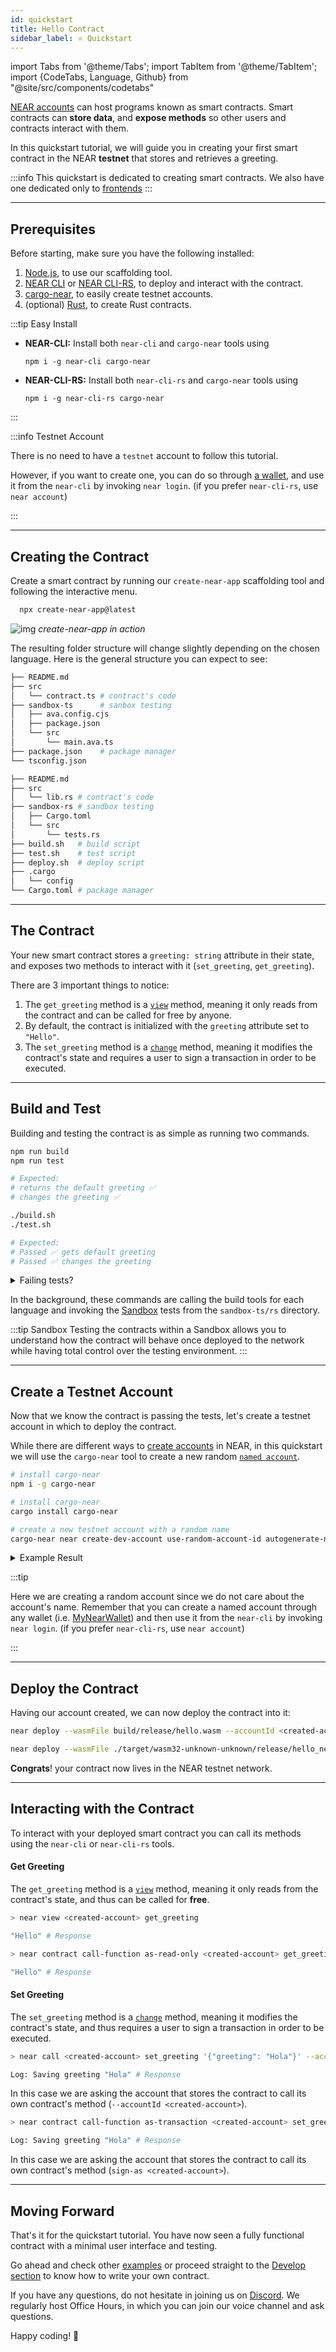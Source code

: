 ```yaml
---
id: quickstart
title: Hello Contract 
sidebar_label: ⭐ Quickstart
---
```

import Tabs from '@theme/Tabs';
import TabItem from '@theme/TabItem';
import {CodeTabs, Language, Github} from "@site/src/components/codetabs"

[NEAR accounts](../../1.concepts/basics/accounts/introduction.md) can host programs known as smart contracts. Smart contracts can **store data**, and **expose methods** so other users and contracts interact with them. 

In this quickstart tutorial, we will guide you in creating your first smart contract in the NEAR **testnet** that stores and retrieves a greeting.


:::info
This quickstart is dedicated to creating smart contracts. We also have one dedicated only to [frontends](../integrate/quickstart.md)
:::

---

## Prerequisites

Before starting, make sure you have the following installed:
 
1. [Node.js](https://nodejs.org/en/download), to use our scaffolding tool.
2. [NEAR CLI](/tools/near-cli#installation) or [NEAR CLI-RS](/tools/near-cli-rs), to deploy and interact with the contract.
3. [cargo-near](https://github.com/near/cargo-near), to easily create testnet accounts.
4. (optional) [Rust](https://www.Rust-lang.org/tools/install), to create Rust contracts.

:::tip Easy Install

- **NEAR-CLI:** Install both `near-cli` and `cargo-near` tools using 
  ```
  npm i -g near-cli cargo-near
  ```

- **NEAR-CLI-RS:** Install both `near-cli-rs` and `cargo-near` tools using
  ```
  npm i -g near-cli-rs cargo-near
  ```

:::

:::info Testnet Account

There is no need to have a `testnet` account to follow this tutorial.

However, if you want to create one, you can do so through [a wallet](https://testnet.mynearwallet.com), and use it from the `near-cli` by invoking `near login`. (if you prefer `near-cli-rs`, use `near account`)

:::

---

## Creating the Contract

Create a smart contract by running our `create-near-app` scaffolding tool and following the interactive menu. 

```bash 
  npx create-near-app@latest
```

![img](@site/static/docs/hello-near-contracts.gif)
*create-near-app in action*

The resulting folder structure will change slightly depending on the chosen language. Here is the general structure you can expect to see:

<Tabs>

<TabItem value="🌐 JavaScript">

```bash
├── README.md
├── src
│   └── contract.ts # contract's code
├── sandbox-ts      # sanbox testing
│   ├── ava.config.cjs
│   ├── package.json
│   └── src
│       └── main.ava.ts
├── package.json    # package manager
└── tsconfig.json
```

</TabItem>

<TabItem value="🦀 Rust">

```bash
├── README.md
├── src
│   └── lib.rs # contract's code
├── sandbox-rs # sandbox testing
│   ├── Cargo.toml
│   └── src
│       └── tests.rs
├── build.sh   # build script
├── test.sh    # test script
├── deploy.sh  # deploy script
├── .cargo
│   └── config
└── Cargo.toml # package manager
```

</TabItem>

</Tabs>

---

## The Contract
Your new smart contract stores a `greeting: string` attribute in their state, and exposes two methods to interact with it (`set_greeting`, `get_greeting`). 

<CodeTabs>
  <Language value="🌐 JavaScript" language="js">
    <Github fname="index.js"
            url="https://github.com/near-examples/hello-near-examples/blob/main/contract-ts/src/contract.ts"
            start="3" end="18" />
  </Language>
  <Language value="🦀 Rust" language="rust">
    <Github fname="lib.rs"
            url="https://github.com/near-examples/hello-near-examples/blob/main/contract-rs/src/lib.rs"
            start="4" end="36" />
  </Language>
</CodeTabs>

There are 3 important things to notice:
1. The `get_greeting` method is a [`view`](./anatomy.md#public-methods) method, meaning it only reads from the contract and can be called for free by anyone.
2. By default, the contract is initialized with the `greeting` attribute set to `"Hello"`.
3. The `set_greeting` method is a [`change`](./anatomy.md#public-methods) method, meaning it modifies the contract's state and requires a user to sign a transaction in order to be executed.

---

## Build and Test

Building and testing the contract is as simple as running two commands.

<Tabs>

<TabItem value="🌐 JavaScript">

  ```bash
  npm run build
  npm run test

  # Expected:
  # returns the default greeting ✅
  # changes the greeting ✅
  ```

</TabItem>

<TabItem value="🦀 Rust">

  ```bash
  ./build.sh
  ./test.sh

  # Expected:
  # Passed ✅ gets default greeting
  # Passed ✅ changes the greeting
  ```
  
</TabItem>


</Tabs>

<details>
<summary> Failing tests? </summary>

If the tests are failing, make sure that you are using `node v16` and the `toolchain v1.69` in `rust`. You can always use

- `nvm use 16` to switch to `node v16`
- `rustup default 1.68` to switch to `toolchain v1.69`

</details>

In the background, these commands are calling the build tools for each language and invoking the [Sandbox](../testing/integration.md) tests from the `sandbox-ts/rs` directory.

:::tip Sandbox
Testing the contracts within a Sandbox allows you to understand how the contract will behave once deployed to the network while having total control over the testing environment.
:::

---

## Create a Testnet Account

Now that we know the contract is passing the tests, let's create a testnet account in which to deploy the contract.

While there are different ways to [create accounts](/concepts/basics/accounts/creating-accounts) in NEAR, in this quickstart we will use the `cargo-near` tool to create a new random [`named account`](/concepts/basics/accounts/account-id).

<Tabs>

<TabItem value="🌐 JavaScript">

  ```bash
  # install cargo-near
  npm i -g cargo-near
  ```

</TabItem>

<TabItem value="🦀 Rust">

  ```bash
  # install cargo-near
  cargo install cargo-near
  ```
  
</TabItem>

</Tabs>

```bash
# create a new testnet account with a random name
cargo-near near create-dev-account use-random-account-id autogenerate-new-keypair save-to-legacy-keychain network-config testnet create
```

<details>
<summary> Example Result </summary>

```bash
New account "lovely-event.testnet" created successfully.
```

</details>

:::tip

Here we are creating a random account since we do not care about the account's name. Remember that you can create a named account through any wallet (i.e. [MyNearWallet](https://testnet.mynearwallet.com)) and then use it from the `near-cli` by invoking `near login`. (if you prefer `near-cli-rs`, use `near account`)

:::

---

## Deploy the Contract
Having our account created, we can now deploy the contract into it:

<Tabs>

<TabItem value="🌐 JavaScript">

  ```bash
  near deploy --wasmFile build/release/hello.wasm --accountId <created-account>
  ```

</TabItem>

<TabItem value="🦀 Rust">

  ```bash
  near deploy --wasmFile ./target/wasm32-unknown-unknown/release/hello_near.wasm --accountId <created-account>
  ```

  
</TabItem>


</Tabs>

**Congrats**! your contract now lives in the NEAR testnet network.

---

## Interacting with the Contract

To interact with your deployed smart contract you can call its methods using the `near-cli` or `near-cli-rs` tools.

#### Get Greeting

The `get_greeting` method is a [`view`](./anatomy.md#public-methods) method, meaning it only reads from the contract's state, and thus can be called for **free**.

<Tabs>

<TabItem value="near-cli">

```bash
> near view <created-account> get_greeting

"Hello" # Response
```

</TabItem>

<TabItem value="near-cli-rs">

```bash
> near contract call-function as-read-only <created-account> get_greeting

"Hello" # Response
```

</TabItem>

</Tabs>


#### Set Greeting

The `set_greeting` method is a [`change`](./anatomy.md#public-methods) method, meaning it modifies the contract's state, and thus requires a user to sign a transaction in order to be executed.

<Tabs>

<TabItem value="near-cli">

```bash
> near call <created-account> set_greeting '{"greeting": "Hola"}' --accountId <created-account>

Log: Saving greeting "Hola" # Response
```

In this case we are asking the account that stores the contract to call its own contract's method (`--accountId <created-account>`).

</TabItem>

<TabItem value="near-cli-rs">

```bash
> near contract call-function as-transaction <created-account> set_greeting '{"greeting": "Hola"}' sign-as <created-account>

Log: Saving greeting "Hola" # Response
```

In this case we are asking the account that stores the contract to call its own contract's method (`sign-as <created-account>`).

</TabItem>

</Tabs>

---

## Moving Forward

That's it for the quickstart tutorial. You have now seen a fully functional contract with a minimal user interface and testing.

Go ahead and check other [examples](/tutorials/examples/guest-book) or proceed straight to the [Develop section](./anatomy.md) to know how to write your own contract.

If you have any questions, do not hesitate in joining us on [Discord](https://near.chat). We regularly host Office Hours, in which you can join our voice channel and ask questions.

Happy coding! 🚀
